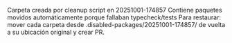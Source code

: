 Carpeta creada por cleanup script en 20251001-174857
Contiene paquetes movidos automáticamente porque fallaban typecheck/tests
Para restaurar: mover cada carpeta desde .disabled-packages/20251001-174857/<package> de vuelta a su ubicación original y crear PR.
